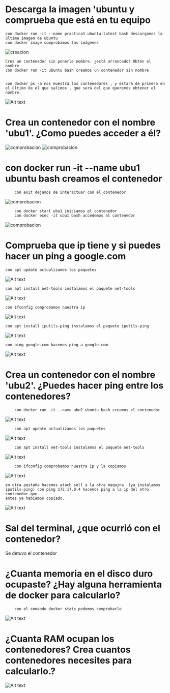 # Descarga la imagen 'ubuntu y comprueba que está en tu equipo
    con docker run -it --name practica1 ubuntu:latest bash descargamos la última imagen de ubuntu 
    con docker image comprobamos las imágenes

![creacion](./imagenes/Screenshot_20240402_160110.png)

    Crea un contenedor sin ponerle nombre. ¿está arrancado? Obtén el nombre
    con docker run -it ubuntu bash creamos un contenedor sin nombre


    con docker ps -a nos muestra los contenedores , y estará de primero en el último de el que salimos , que será del que queremos obtener el nombre.

![Alt text](imagenes/Screenshot_20240402_163853.png)

# Crea un contenedor con el nombre 'ubu1'. ¿Como puedes acceder a él?

![comprobacion](./imagenes/Screenshot_20240402_161206.png)
![comprobacion](imagenes/Screenshot_20240402_161012.png)

# con docker run -it --name ubu1 ubuntu bash creamos el contenedor
		con exit dejamos de interactuar con el contenedor

![comprobacion](imagenes/Screenshot_20240402_161313.png) 

		con docker start ubu1 iniciamos el contenedor
		con docker exec -it ubu1 bash accedemos al contenedor

![comprobacion](imagenes/Screenshot_20240402_161724.png) 


# Comprueba que ip tiene y si puedes hacer un ping a google.com
    con apt update actualizamos los paquetes

![Alt text](imagenes/Screenshot_20240402_161920.png)

    con apt install net-tools instalamos el paquete net-tools

![Alt text](imagenes/Screenshot_20240402_162226.png)

    con ifconfig comprobamos nuestra ip

![Alt text](imagenes/Screenshot_20240402_162254.png)

    con apt install iputils-ping instalamos el paquete iputils-ping

![Alt text](imagenes/Screenshot_20240402_162022.png)

    con ping google.com hacemos ping a google.com

![Alt text](imagenes/Screenshot_20240402_162421.png)

# Crea un contenedor con el nombre 'ubu2'. ¿Puedes hacer ping entre los contenedores?
		con docker run -it --name ubu2 ubuntu bash creamos el contenedor

![Alt text](imagenes/Screenshot_20240402_162621.png)

		con apt update actualizamos los paquetes

![Alt text](imagenes/Screenshot_20240402_162724.png)

		con apt install net-tools instalamos el paquete net-tools

![Alt text](imagenes/Screenshot_20240402_162832.png)

		con ifconfig comprobamos nuestra ip y la copiamos

![Alt text](imagenes/Screenshot_20240402_162920.png)

	en otra pestaña hacemos atach sell a la otra maquina  (ya instalamos iputils-ping) con ping 172.17.0.4 hacemos ping a la ip del otro contenedor que 
    antes ya habiamos copiado.

![Alt text](imagenes/Screenshot_20240402_163124.png)

		
# Sal del terminal, ¿que ocurrió con el contenedor?
Se detuvo el contenedor
# ¿Cuanta memoria en el disco duro ocupaste? ¿Hay alguna herramienta de docker para calcularlo?
		con el comando docker stats podemos comprobarlo

![Alt text](imagenes/Screenshot_20240402_163518.png)

# ¿Cuanta RAM ocupan los contenedores? Crea cuantos contenedores necesites para calcularlo.?
		
![Alt text](imagenes/Screenshot_20240402_163518.png)

